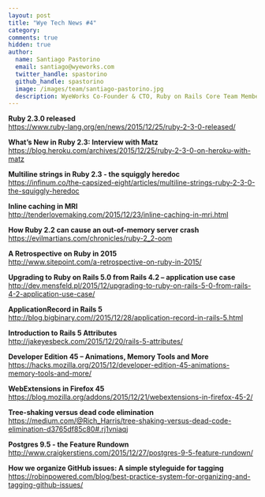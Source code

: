 ```yaml
---
layout: post
title: "Wye Tech News #4"
category:
comments: true
hidden: true
author:
  name: Santiago Pastorino
  email: santiago@wyeworks.com
  twitter_handle: spastorino
  github_handle: spastorino
  image: /images/team/santiago-pastorino.jpg
  description: WyeWorks Co-Founder & CTO, Ruby on Rails Core Team Member
---
```


**Ruby 2.3.0 released**<br/>
https://www.ruby-lang.org/en/news/2015/12/25/ruby-2-3-0-released/

**What’s New in Ruby 2.3: Interview with Matz**<br/>
https://blog.heroku.com/archives/2015/12/25/ruby-2-3-0-on-heroku-with-matz

**Multiline strings in Ruby 2.3 - the squiggly heredoc**<br/>
https://infinum.co/the-capsized-eight/articles/multiline-strings-ruby-2-3-0-the-squiggly-heredoc

<!-- more -->

**Inline caching in MRI**<br/>
http://tenderlovemaking.com/2015/12/23/inline-caching-in-mri.html

**How Ruby 2.2 can cause an out-of-memory server crash**<br/>
https://evilmartians.com/chronicles/ruby-2_2-oom

**A Retrospective on Ruby in 2015**<br/>
http://www.sitepoint.com/a-retrospective-on-ruby-in-2015/

**Upgrading to Ruby on Rails 5.0 from Rails 4.2 – application use case**<br/>
http://dev.mensfeld.pl/2015/12/upgrading-to-ruby-on-rails-5-0-from-rails-4-2-application-use-case/

**ApplicationRecord in Rails 5**<br/>
http://blog.bigbinary.com//2015/12/28/application-record-in-rails-5.html

**Introduction to Rails 5 Attributes**<br/>
http://jakeyesbeck.com/2015/12/20/rails-5-attributes/

**Developer Edition 45 – Animations, Memory Tools and More**<br/>
https://hacks.mozilla.org/2015/12/developer-edition-45-animations-memory-tools-and-more/

**WebExtensions in Firefox 45**<br/>
https://blog.mozilla.org/addons/2015/12/21/webextensions-in-firefox-45-2/

**Tree-shaking versus dead code elimination**<br/>
https://medium.com/@Rich_Harris/tree-shaking-versus-dead-code-elimination-d3765df85c80#.rj1vniaqj

**Postgres 9.5 - the Feature Rundown**<br/>
http://www.craigkerstiens.com/2015/12/27/postgres-9-5-feature-rundown/

**How we organize GitHub issues: A simple styleguide for tagging**<br/>
https://robinpowered.com/blog/best-practice-system-for-organizing-and-tagging-github-issues/
